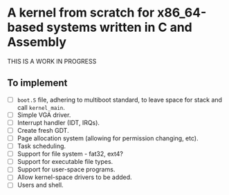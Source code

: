 # A kernel from scratch for x86_64-based systems written in C and Assembly

THIS IS A WORK IN PROGRESS

## To implement
- [ ] `boot.S` file, adhering to multiboot standard, to leave space for stack
and call `kernel_main`.
- [ ] Simple VGA driver.
- [ ] Interrupt handler (IDT, IRQs).
- [ ] Create fresh GDT.
- [ ] Page allocation system (allowing for permission changing, etc).
- [ ] Task scheduling.
- [ ] Support for file system - fat32, ext4?
- [ ] Support for executable file types.
- [ ] Support for user-space programs.
- [ ] Allow kernel-space drivers to be added.
- [ ] Users and shell.
